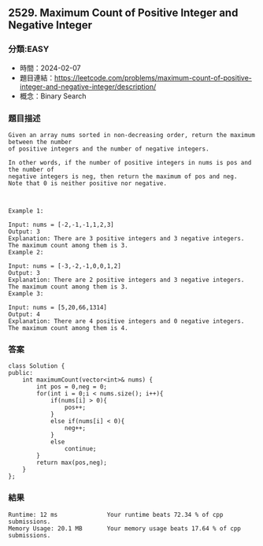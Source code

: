 ## 2529. Maximum Count of Positive Integer and Negative Integer

### 分類:EASY

- 時間：2024-02-07
- 題目連結：https://leetcode.com/problems/maximum-count-of-positive-integer-and-negative-integer/description/
- 概念：Binary Search

### 題目描述

```
Given an array nums sorted in non-decreasing order, return the maximum between the number
of positive integers and the number of negative integers.

In other words, if the number of positive integers in nums is pos and the number of
negative integers is neg, then return the maximum of pos and neg.
Note that 0 is neither positive nor negative.

 

Example 1:

Input: nums = [-2,-1,-1,1,2,3]
Output: 3
Explanation: There are 3 positive integers and 3 negative integers. The maximum count among them is 3.
Example 2:

Input: nums = [-3,-2,-1,0,0,1,2]
Output: 3
Explanation: There are 2 positive integers and 3 negative integers. The maximum count among them is 3.
Example 3:

Input: nums = [5,20,66,1314]
Output: 4
Explanation: There are 4 positive integers and 0 negative integers. The maximum count among them is 4.
```

### 答案
```
class Solution {
public:
    int maximumCount(vector<int>& nums) {
        int pos = 0,neg = 0;
        for(int i = 0;i < nums.size(); i++){
            if(nums[i] > 0){
                pos++;
            }
            else if(nums[i] < 0){
                neg++;
            }
            else
                continue;
        }
        return max(pos,neg);
    }
};
```

### 結果

```
Runtime: 12 ms              Your runtime beats 72.34 % of cpp submissions.
Memory Usage: 20.1 MB       Your memory usage beats 17.64 % of cpp submissions.
```

